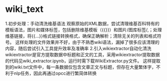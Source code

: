 # wiki_text
1.初步处理：手动清洗维基语法
观察原始的XML数据，尝试清理维基百科特有的模板语法，图片和媒体标签，包括删除维基模板（{{}}）和图片/图库标签<gallery>/,</gallery>；处理维基链接，将{{...}}格式链接转换格式，确保正确解析；清除无关的列表和格式符号。
这样处理的文件效果并不好，由于不熟悉wiki语法，漏掉了很多应该清理的内容，随后尝试引入工具提升效率及准确率
2.引入wikiextractor自动化清洗
wikiextractor是官方提取数据中标题和正文的工具，采用wikiextractor提取数据的代码见wiki_extractor.ipynb，运行时需下载WikiExtractor.py文件。
这样提取到的wiki.txt文件中，每一条数据仅包含文章正文与标题，但存在大量繁体字，不利于nlp任务，因此再通过opcc进行繁简体转换
